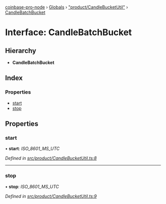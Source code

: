 [coinbase-pro-node](../README.md) › [Globals](../globals.md) › ["product/CandleBucketUtil"](../modules/_product_candlebucketutil_.md) › [CandleBatchBucket](_product_candlebucketutil_.candlebatchbucket.md)

# Interface: CandleBatchBucket

## Hierarchy

- **CandleBatchBucket**

## Index

### Properties

- [start](_product_candlebucketutil_.candlebatchbucket.md#start)
- [stop](_product_candlebucketutil_.candlebatchbucket.md#stop)

## Properties

### start

• **start**: _ISO_8601_MS_UTC_

_Defined in [src/product/CandleBucketUtil.ts:8](https://github.com/bennyn/coinbase-pro-node/blob/89f41a9/src/product/CandleBucketUtil.ts#L8)_

---

### stop

• **stop**: _ISO_8601_MS_UTC_

_Defined in [src/product/CandleBucketUtil.ts:9](https://github.com/bennyn/coinbase-pro-node/blob/89f41a9/src/product/CandleBucketUtil.ts#L9)_
